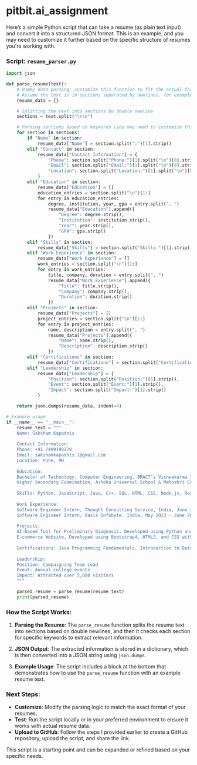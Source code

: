 # pitbit.ai_assignment
Here’s a simple Python script that can take a resume (as plain text input) and convert it into a structured JSON format. This is an example, and you may need to customize it further based on the specific structure of resumes you're working with.

### Script: `resume_parser.py`

```python
import json

def parse_resume(text):
    # Dummy data parsing; customize this function to fit the actual format of your resume.
    # Assume the text is in sections separated by newlines, for example.
    resume_data = {}

    # Splitting the text into sections by double newline
    sections = text.split("\n\n")

    # Parsing sections based on keywords (you may need to customize this)
    for section in sections:
        if "Name" in section:
            resume_data["Name"] = section.split(":")[1].strip()
        elif "Contact" in section:
            resume_data["Contact Information"] = {
                "Phone": section.split("Phone:")[1].split("\n")[0].strip(),
                "Email": section.split("Email:")[1].split("\n")[0].strip(),
                "Location": section.split("Location:")[1].split("\n")[0].strip()
            }
        elif "Education" in section:
            resume_data["Education"] = []
            education_entries = section.split("\n")[1:]
            for entry in education_entries:
                degree, institution, year, gpa = entry.split(", ")
                resume_data["Education"].append({
                    "Degree": degree.strip(),
                    "Institution": institution.strip(),
                    "Year": year.strip(),
                    "GPA": gpa.strip()
                })
        elif "Skills" in section:
            resume_data["Skills"] = section.split("Skills:")[1].strip().split(", ")
        elif "Work Experience" in section:
            resume_data["Work Experience"] = []
            work_entries = section.split("\n")[1:]
            for entry in work_entries:
                title, company, duration = entry.split(", ")
                resume_data["Work Experience"].append({
                    "Title": title.strip(),
                    "Company": company.strip(),
                    "Duration": duration.strip()
                })
        elif "Projects" in section:
            resume_data["Projects"] = []
            project_entries = section.split("\n")[1:]
            for entry in project_entries:
                name, description = entry.split(", ")
                resume_data["Projects"].append({
                    "Name": name.strip(),
                    "Description": description.strip()
                })
        elif "Certifications" in section:
            resume_data["Certifications"] = section.split("Certifications:")[1].strip().split(", ")
        elif "Leadership" in section:
            resume_data["Leadership"] = {
                "Position": section.split("Position:")[1].strip(),
                "Event": section.split("Event:")[1].strip(),
                "Impact": section.split("Impact:")[1].strip()
            }

    return json.dumps(resume_data, indent=4)

# Example usage
if __name__ == "__main__":
    resume_text = """
    Name: Saksham Kapadnis
    
    Contact Information:
    Phone: +91 7499198229
    Email: sakshamkapadnis.1@gmail.com
    Location: Pune, MH
    
    Education:
    Bachelor of Technology, Computer Engineering, BRACT’s Vishwakarma Institute of Information Technology, Pune, MH, 2021 - Present, 8.8
    Higher Secondary Examination, Ashoka Universal School & Matoshri College, Nasik, MH, 2019 - 2021, 95%
    
    Skills: Python, JavaScript, Java, C++, SQL, HTML, CSS, Node.js, ReactJS, Docker
    
    Work Experience:
    Software Engineer Intern, Thought Consulting Service, India, June 2023 - July 2023
    Software Engineer Intern, Oasis Infobyte, India, May 2023 - June 2023
    
    Projects:
    AI-Based Tool for Preliminary Diagnosis, Developed using Python and TensorFlow for Smart India Hackathon
    E-commerce Website, Developed using Bootstrap4, HTML5, and CSS with login authentication
    
    Certifications: Java Programming Fundamentals, Introduction to Data Science, Infosys Springboard
    
    Leadership:
    Position: Campaigning Team Lead
    Event: Annual college events
    Impact: Attracted over 5,000 visitors
    """

    parsed_resume = parse_resume(resume_text)
    print(parsed_resume)
```

### How the Script Works:
1. **Parsing the Resume**: The `parse_resume` function splits the resume text into sections based on double newlines, and then it checks each section for specific keywords to extract relevant information.

2. **JSON Output**: The extracted information is stored in a dictionary, which is then converted into a JSON string using `json.dumps`.

3. **Example Usage**: The script includes a block at the bottom that demonstrates how to use the `parse_resume` function with an example resume text.

### Next Steps:
- **Customize**: Modify the parsing logic to match the exact format of your resumes.
- **Test**: Run the script locally or in your preferred environment to ensure it works with actual resume data.
- **Upload to GitHub**: Follow the steps I provided earlier to create a GitHub repository, upload the script, and share the link.

This script is a starting point and can be expanded or refined based on your specific needs.
